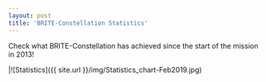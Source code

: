 ```yaml
---
layout: post
title: 'BRITE-Constellation Statistics'
---
```

Check what BRITE-Constellation has achieved since the start of the mission in 2013!

|![Statistics]({{ site.url }}/img/Statistics_chart-Feb2019.jpg)
